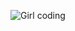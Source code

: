 

![Girl coding](https://thumbs.dreamstime.com/b/vector-illustration-kid-computer-eps-vector-illustration-kid-computer-122338143.jpg)
